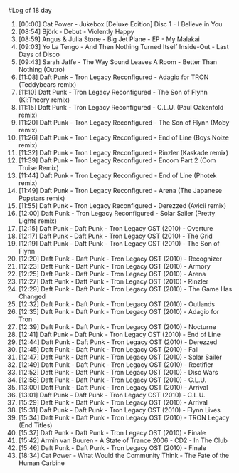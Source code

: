 #Log of 18 day

1. [00:00] Cat Power - Jukebox [Deluxe Edition] Disc 1 - I Believe in You
1. [08:54] Björk - Debut - Violently Happy
1. [08:59] Angus & Julia Stone - Big Jet Plane - EP - My Malakai
1. [09:03] Yo La Tengo - And Then Nothing Turned Itself Inside-Out - Last Days of Disco
1. [09:43] Sarah Jaffe - The Way Sound Leaves A Room - Better Than Nothing (Outro)
1. [11:08] Daft Punk - Tron Legacy Reconfigured - Adagio for TRON (Teddybears remix)
1. [11:10] Daft Punk - Tron Legacy Reconfigured - The Son of Flynn (Ki:Theory remix)
1. [11:15] Daft Punk - Tron Legacy Reconfigured - C.L.U. (Paul Oakenfold remix)
1. [11:20] Daft Punk - Tron Legacy Reconfigured - The Son of Flynn (Moby remix)
1. [11:26] Daft Punk - Tron Legacy Reconfigured - End of Line (Boys Noize remix)
1. [11:32] Daft Punk - Tron Legacy Reconfigured - Rinzler (Kaskade remix)
1. [11:39] Daft Punk - Tron Legacy Reconfigured - Encom Part 2 (Com Truise Remix)
1. [11:44] Daft Punk - Tron Legacy Reconfigured - End of Line (Photek remix)
1. [11:49] Daft Punk - Tron Legacy Reconfigured - Arena (The Japanese Popstars remix)
1. [11:55] Daft Punk - Tron Legacy Reconfigured - Derezzed (Avicii remix)
1. [12:00] Daft Punk - Tron Legacy Reconfigured - Solar Sailer (Pretty Lights remix)
1. [12:15] Daft Punk - Daft Punk - Tron Legacy OST (2010) - Overture
1. [12:17] Daft Punk - Daft Punk - Tron Legacy OST (2010) - The Grid
1. [12:19] Daft Punk - Daft Punk - Tron Legacy OST (2010) - The Son of Flynn
1. [12:20] Daft Punk - Daft Punk - Tron Legacy OST (2010) - Recognizer
1. [12:23] Daft Punk - Daft Punk - Tron Legacy OST (2010) - Armory
1. [12:25] Daft Punk - Daft Punk - Tron Legacy OST (2010) - Arena
1. [12:27] Daft Punk - Daft Punk - Tron Legacy OST (2010) - Rinzler
1. [12:29] Daft Punk - Daft Punk - Tron Legacy OST (2010) - The Game Has Changed
1. [12:32] Daft Punk - Daft Punk - Tron Legacy OST (2010) - Outlands
1. [12:35] Daft Punk - Daft Punk - Tron Legacy OST (2010) - Adagio for Tron
1. [12:39] Daft Punk - Daft Punk - Tron Legacy OST (2010) - Nocturne
1. [12:41] Daft Punk - Daft Punk - Tron Legacy OST (2010) - End of Line
1. [12:44] Daft Punk - Daft Punk - Tron Legacy OST (2010) - Derezzed
1. [12:45] Daft Punk - Daft Punk - Tron Legacy OST (2010) - Fall
1. [12:47] Daft Punk - Daft Punk - Tron Legacy OST (2010) - Solar Sailer
1. [12:49] Daft Punk - Daft Punk - Tron Legacy OST (2010) - Rectifier
1. [12:52] Daft Punk - Daft Punk - Tron Legacy OST (2010) - Disc Wars
1. [12:56] Daft Punk - Daft Punk - Tron Legacy OST (2010) - C.L.U.
1. [13:00] Daft Punk - Daft Punk - Tron Legacy OST (2010) - Arrival
1. [13:01] Daft Punk - Daft Punk - Tron Legacy OST (2010) - C.L.U.
1. [15:29] Daft Punk - Daft Punk - Tron Legacy OST (2010) - Arrival
1. [15:31] Daft Punk - Daft Punk - Tron Legacy OST (2010) - Flynn Lives
1. [15:34] Daft Punk - Daft Punk - Tron Legacy OST (2010) - TRON Legacy (End Titles)
1. [15:37] Daft Punk - Daft Punk - Tron Legacy OST (2010) - Finale
1. [15:42] Armin van Buuren - A State of Trance 2006 - CD2 - In The Club
1. [15:46] Daft Punk - Daft Punk - Tron Legacy OST (2010) - Finale
1. [18:34] Cat Power - What Would the Community Think - The Fate of the Human Carbine
